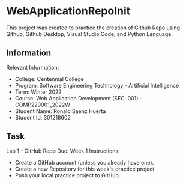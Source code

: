 # WebApplicationRepoInit

This project was created to practice the creation of Github Repo using Github, Github Desktop, Visual Studio Code, and Python Language.

## Information

Relevant Information:
- College: Centennial College
- Program: Software Engineering Technology - Artificial Intelligence
- Term: Winter 2022
- Course: Web Application Development (SEC. 001) - COMP229001_2022W
- Student Name: Ronald Saenz Huerta
- Student Id: 301218602

## Task

Lab 1 - GitHub Repo
Due: Week 1 
Instructions: 
- Create a GitHub account (unless you already have one).
- Create a new Repository for this week's practice project
- Push your local practice project to GitHub.
